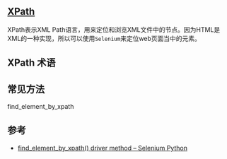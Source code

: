 ## [XPath](https://www.w3schools.com/xml/xpath_intro.asp)

XPath表示XML Path语言，用来定位和浏览XML文件中的节点。因为HTML是XML的一种实现，所以可以使用`Selenium`来定位web页面当中的元素。

## XPath 术语

## 常见方法

find_element_by_xpath


## 参考

- [find_element_by_xpath() driver method – Selenium Python](https://www.geeksforgeeks.org/find_element_by_xpath-driver-method-selenium-python/)
